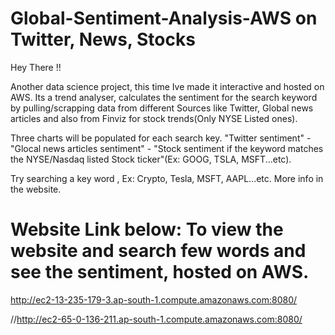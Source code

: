 # Global-Sentiment-Analysis-AWS on Twitter, News, Stocks
 
Hey There !!

Another data science project, this time Ive made it interactive and hosted on AWS. Its a trend analyser, calculates the sentiment for the search keyword by pulling/scrapping data from different Sources like Twitter, Global news articles and also from Finviz for stock trends(Only NYSE Listed ones).

Three charts will be populated for each search key. "Twitter sentiment" - "Glocal news articles sentiment" - "Stock sentiment if the keyword matches the NYSE/Nasdaq listed Stock ticker"(Ex: GOOG, TSLA, MSFT...etc).

Try searching a key word , Ex: Crypto, Tesla, MSFT, AAPL...etc. More info in the website.


Website Link below: To view the website and search few words and see the sentiment, hosted on AWS.
==================
http://ec2-13-235-179-3.ap-south-1.compute.amazonaws.com:8080/


//http://ec2-65-0-136-211.ap-south-1.compute.amazonaws.com:8080/
